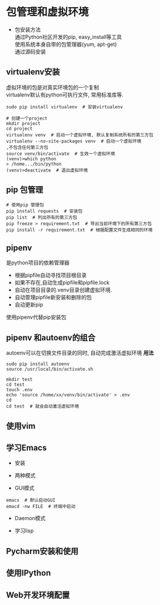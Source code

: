 
# 包管理和虚拟环境

- 包安装方法    
通过Python社区开发的pip, easy_install等工具   
使用系统本身自带的包管理器(yum, apt-get)      
通过源码安装     


## virtualenv安装  
虚拟环境的包是对真实环境包的一个复制  
virtualenv默认有python可执行文件, 常用标准库等.
```
sudo pip install virtualenv  # 安装virtualenv

# 创建一个project
mkdir project
cd project
virtualenv venv  # 启动一个虚拟环境, 默认复制系统所有的第三方包
virtualenv --no-site-packages venv  # 启动一个虚拟环境
,不包含任何第三方包
source venv/bin/activate  # 生效一个虚拟环境
(venv)>which python
> /home.../bin/python
(venv)>deactivate  # 退出虚拟环境
```

## pip 包管理
```
# 使用pip 管理包
pip install requests  # 安装包
pip list  # 列出所有的第三方包
pip freeze > requirement.txt  # 导出当前环境下的所有第三方包
pip install -r requirement.txt  # 根据配置文件生成相同的环境
```


## pipenv
是python项目的依赖管理器
- 根据pipfile自动寻找项目根目录
- 如果不存在,自动生成pipfile和pipfile.lock
- 自动在项目目录的.venv目录创建虚拟环境. 
- 自动管理pipfile新安装和删除的包
- 自动更新pip

使用pipenv代替pip安装包

## pipenv 和autoenv的组合

autoenv可以在切换文件目录的同时, 自动完成激活虚拟环境
**用法**
```
sudo pip install autoenv
source /usr/local/bin/activate.sh

mkdir test
cd test
touch .env
echo 'source /home/xx/venv/bin/activate' > .env
cd
cd test  # 就会自动激活虚拟环境

```



## 使用vim

## 学习Emacs

- 安装

- 两种模式
 - GUI模式
 ```
 emacs  # 默认启动GUI
 emacd -nw FILE  # 终端中启动
 ```
 - Daemon模式

- 学习lisp


## Pycharm安装和使用

## 使用IPython

## Web开发环境配置

